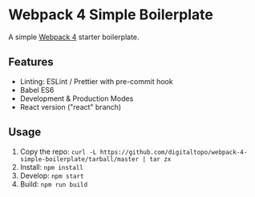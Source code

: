 # Webpack 4 Simple Boilerplate

A simple [Webpack 4](https://webpack.js.org) starter boilerplate.

## Features

*   Linting: ESLint / Prettier with pre-commit hook
*   Babel ES6
*   Development & Production Modes
*   React version ("react" branch)

## Usage

1.  Copy the repo: `curl -L https://github.com/digitaltopo/webpack-4-simple-boilerplate/tarball/master | tar zx`
1.  Install: `npm install`
1.  Develop: `npm start`
1.  Build: `npm run build`
